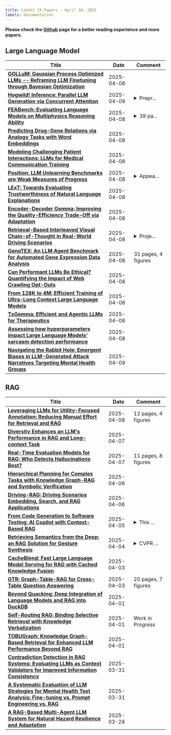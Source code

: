 ```yaml
---
title: Latest 15 Papers - April 10, 2025
labels: documentation
---
```

**Please check the [Github](https://github.com/zezhishao/MTS_Daily_ArXiv) page for a better reading experience and more papers.**

## Large Language Model
| **Title** | **Date** | **Comment** |
| --- | --- | --- |
| **[GOLLuM: Gaussian Process Optimized LLMs -- Reframing LLM Finetuning through Bayesian Optimization](http://arxiv.org/abs/2504.06265v1)** | 2025-04-08 |  |
| **[Hogwild! Inference: Parallel LLM Generation via Concurrent Attention](http://arxiv.org/abs/2504.06261v2)** | 2025-04-09 | <details><summary>Prepr...</summary><p>Preprint, work in progress</p></details> |
| **[FEABench: Evaluating Language Models on Multiphysics Reasoning Ability](http://arxiv.org/abs/2504.06260v1)** | 2025-04-08 | <details><summary>39 pa...</summary><p>39 pages. Accepted at the NeurIPS 2024 Workshops on Mathematical Reasoning and AI and Open-World Agents</p></details> |
| **[Predicting Drug-Gene Relations via Analogy Tasks with Word Embeddings](http://arxiv.org/abs/2406.00984v4)** | 2025-04-08 |  |
| **[Modeling Challenging Patient Interactions: LLMs for Medical Communication Training](http://arxiv.org/abs/2503.22250v2)** | 2025-04-08 |  |
| **[Position: LLM Unlearning Benchmarks are Weak Measures of Progress](http://arxiv.org/abs/2410.02879v2)** | 2025-04-08 | <details><summary>Appea...</summary><p>Appears in IEEE Secure and Trustworthy Machine Learning (SaTML) '25</p></details> |
| **[LExT: Towards Evaluating Trustworthiness of Natural Language Explanations](http://arxiv.org/abs/2504.06227v1)** | 2025-04-08 |  |
| **[Encoder-Decoder Gemma: Improving the Quality-Efficiency Trade-Off via Adaptation](http://arxiv.org/abs/2504.06225v1)** | 2025-04-08 |  |
| **[Retrieval-Based Interleaved Visual Chain-of-Thought in Real-World Driving Scenarios](http://arxiv.org/abs/2501.04671v2)** | 2025-04-08 | <details><summary>Proje...</summary><p>Project page: https://vita-epfl.github.io/DrivingVQA</p></details> |
| **[GenoTEX: An LLM Agent Benchmark for Automated Gene Expression Data Analysis](http://arxiv.org/abs/2406.15341v3)** | 2025-04-08 | 31 pages, 4 figures |
| **[Can Performant LLMs Be Ethical? Quantifying the Impact of Web Crawling Opt-Outs](http://arxiv.org/abs/2504.06219v1)** | 2025-04-08 |  |
| **[From 128K to 4M: Efficient Training of Ultra-Long Context Large Language Models](http://arxiv.org/abs/2504.06214v1)** | 2025-04-08 |  |
| **[TxGemma: Efficient and Agentic LLMs for Therapeutics](http://arxiv.org/abs/2504.06196v1)** | 2025-04-08 |  |
| **[Assessing how hyperparameters impact Large Language Models' sarcasm detection performance](http://arxiv.org/abs/2504.06166v1)** | 2025-04-08 |  |
| **[Navigating the Rabbit Hole: Emergent Biases in LLM-Generated Attack Narratives Targeting Mental Health Groups](http://arxiv.org/abs/2504.06160v2)** | 2025-04-09 |  |

## RAG
| **Title** | **Date** | **Comment** |
| --- | --- | --- |
| **[Leveraging LLMs for Utility-Focused Annotation: Reducing Manual Effort for Retrieval and RAG](http://arxiv.org/abs/2504.05220v2)** | 2025-04-08 | 12 pages, 4 figures |
| **[Diversity Enhances an LLM's Performance in RAG and Long-context Task](http://arxiv.org/abs/2502.09017v2)** | 2025-04-07 |  |
| **[Real-Time Evaluation Models for RAG: Who Detects Hallucinations Best?](http://arxiv.org/abs/2503.21157v3)** | 2025-04-07 | 11 pages, 8 figures |
| **[Hierarchical Planning for Complex Tasks with Knowledge Graph-RAG and Symbolic Verification](http://arxiv.org/abs/2504.04578v1)** | 2025-04-06 |  |
| **[Driving-RAG: Driving Scenarios Embedding, Search, and RAG Applications](http://arxiv.org/abs/2504.04419v1)** | 2025-04-06 |  |
| **[From Code Generation to Software Testing: AI Copilot with Context-Based RAG](http://arxiv.org/abs/2504.01866v2)** | 2025-04-05 | <details><summary>This ...</summary><p>This work has been accepted for publication in IEEE Software (DOI: 10.1109/MS.2025.3549628)</p></details> |
| **[Retrieving Semantics from the Deep: an RAG Solution for Gesture Synthesis](http://arxiv.org/abs/2412.06786v3)** | 2025-04-04 | <details><summary>CVPR ...</summary><p>CVPR 2025. Project page: https://vcai.mpi-inf.mpg.de/projects/RAG-Gesture/</p></details> |
| **[CacheBlend: Fast Large Language Model Serving for RAG with Cached Knowledge Fusion](http://arxiv.org/abs/2405.16444v3)** | 2025-04-03 |  |
| **[GTR: Graph-Table-RAG for Cross-Table Question Answering](http://arxiv.org/abs/2504.01346v2)** | 2025-04-03 | 20 pages, 7 figures |
| **[Beyond Quacking: Deep Integration of Language Models and RAG into DuckDB](http://arxiv.org/abs/2504.01157v1)** | 2025-04-01 |  |
| **[Self-Routing RAG: Binding Selective Retrieval with Knowledge Verbalization](http://arxiv.org/abs/2504.01018v1)** | 2025-04-01 | Work in Progress |
| **[TOBUGraph: Knowledge Graph-Based Retrieval for Enhanced LLM Performance Beyond RAG](http://arxiv.org/abs/2412.05447v2)** | 2025-04-01 |  |
| **[Contradiction Detection in RAG Systems: Evaluating LLMs as Context Validators for Improved Information Consistency](http://arxiv.org/abs/2504.00180v1)** | 2025-03-31 |  |
| **[A Systematic Evaluation of LLM Strategies for Mental Health Text Analysis: Fine-tuning vs. Prompt Engineering vs. RAG](http://arxiv.org/abs/2503.24307v1)** | 2025-03-31 |  |
| **[A RAG-Based Multi-Agent LLM System for Natural Hazard Resilience and Adaptation](http://arxiv.org/abs/2402.07877v3)** | 2025-03-28 |  |

